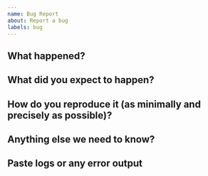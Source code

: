 ```yaml
---
name: Bug Report
about: Report a bug
labels: bug
---
```


## What happened?

## What did you expect to happen?

## How do you reproduce it (as minimally and precisely as possible)?

## Anything else we need to know?

## Paste logs or any error output

```
```

